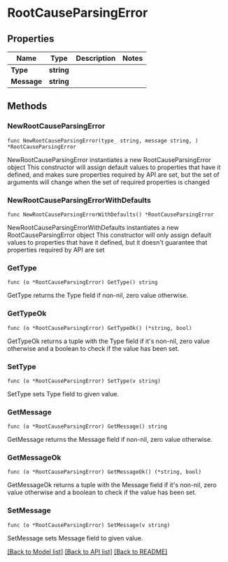 # RootCauseParsingError

## Properties

Name | Type | Description | Notes
------------ | ------------- | ------------- | -------------
**Type** | **string** |  | 
**Message** | **string** |  | 

## Methods

### NewRootCauseParsingError

`func NewRootCauseParsingError(type_ string, message string, ) *RootCauseParsingError`

NewRootCauseParsingError instantiates a new RootCauseParsingError object
This constructor will assign default values to properties that have it defined,
and makes sure properties required by API are set, but the set of arguments
will change when the set of required properties is changed

### NewRootCauseParsingErrorWithDefaults

`func NewRootCauseParsingErrorWithDefaults() *RootCauseParsingError`

NewRootCauseParsingErrorWithDefaults instantiates a new RootCauseParsingError object
This constructor will only assign default values to properties that have it defined,
but it doesn't guarantee that properties required by API are set

### GetType

`func (o *RootCauseParsingError) GetType() string`

GetType returns the Type field if non-nil, zero value otherwise.

### GetTypeOk

`func (o *RootCauseParsingError) GetTypeOk() (*string, bool)`

GetTypeOk returns a tuple with the Type field if it's non-nil, zero value otherwise
and a boolean to check if the value has been set.

### SetType

`func (o *RootCauseParsingError) SetType(v string)`

SetType sets Type field to given value.


### GetMessage

`func (o *RootCauseParsingError) GetMessage() string`

GetMessage returns the Message field if non-nil, zero value otherwise.

### GetMessageOk

`func (o *RootCauseParsingError) GetMessageOk() (*string, bool)`

GetMessageOk returns a tuple with the Message field if it's non-nil, zero value otherwise
and a boolean to check if the value has been set.

### SetMessage

`func (o *RootCauseParsingError) SetMessage(v string)`

SetMessage sets Message field to given value.



[[Back to Model list]](../README.md#documentation-for-models) [[Back to API list]](../README.md#documentation-for-api-endpoints) [[Back to README]](../README.md)


